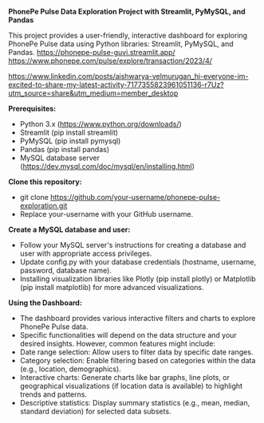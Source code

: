 **PhonePe Pulse Data Exploration Project with Streamlit, PyMySQL, and Pandas**

This project provides a user-friendly, interactive dashboard for exploring PhonePe Pulse data using Python libraries: Streamlit, PyMySQL, and Pandas.
https://phonepe-pulse-guvi.streamlit.app/ 
https://www.phonepe.com/pulse/explore/transaction/2023/4/

https://www.linkedin.com/posts/aishwarya-velmurugan_hi-everyone-im-excited-to-share-my-latest-activity-7177355823961051136-r7Uz?utm_source=share&utm_medium=member_desktop

**Prerequisites:**
- Python 3.x (https://www.python.org/downloads/)
- Streamlit (pip install streamlit)
- PyMySQL (pip install pymysql)
- Pandas (pip install pandas)
- MySQL database server (https://dev.mysql.com/doc/mysql/en/installing.html)


**Clone this repository:**
- git clone https://github.com/your-username/phonepe-pulse-exploration.git
- Replace your-username with your GitHub username.


**Create a MySQL database and user:**
- Follow your MySQL server's instructions for creating a database and user with appropriate access privileges.
- Update config.py with your database credentials (hostname, username, password, database name).
- Installing visualization libraries like Plotly (pip install plotly) or Matplotlib (pip install matplotlib) for more advanced visualizations.


**Using the Dashboard:**
- The dashboard provides various interactive filters and charts to explore PhonePe Pulse data.
- Specific functionalities will depend on the data structure and your desired insights. However, common features might include:
- Date range selection: Allow users to filter data by specific date ranges.
- Category selection: Enable filtering based on categories within the data (e.g., location, demographics).
- Interactive charts: Generate charts like bar graphs, line plots, or geographical visualizations (if location data is available) to highlight trends and patterns.
- Descriptive statistics: Display summary statistics (e.g., mean, median, standard deviation) for selected data subsets.
